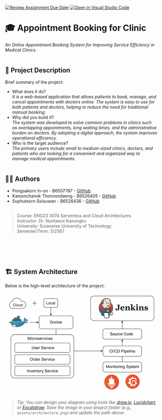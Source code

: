 [![Review Assignment Due Date](https://classroom.github.com/assets/deadline-readme-button-22041afd0340ce965d47ae6ef1cefeee28c7c493a6346c4f15d667ab976d596c.svg)](https://classroom.github.com/a/SgPtMhMI)
[![Open in Visual Studio Code](https://classroom.github.com/assets/open-in-vscode-2e0aaae1b6195c2367325f4f02e2d04e9abb55f0b24a779b69b11b9e10269abc.svg)](https://classroom.github.com/online_ide?assignment_repo_id=19462044&assignment_repo_type=AssignmentRepo)
# 🎓 Appointment Booking for Clinic

_An Online Appointment Booking System for Improving Service Efficiency in Medical Clinics._
<br><br>

## 📝 Project Description

Brief summary of the project:
- What does it do?<br>
_It is a web-based application that allows patients to book, manage, and cancel appointments with doctors online. The system is easy to use for both patients and doctors, helping to reduce the need for traditional manual booking._
- Why did you build it?<br>
  _The system was developed to solve common problems in clinics such as overlapping appointments, long waiting times, and the administrative burden on doctors. By adopting a digital approach, the system improves operational efficiency._
- Who is the target audience?<br>
  _The primary users include small to medium-sized clinics, doctors, and patients who are looking for a convenient and organized way to manage medical appointments._
<br><br>

## 🧑‍💻 Authors

- Pongsakorn In-on - B6507787 - [GitHub](https://github.com/Khaichiaro)
- Kamonchanok Thonnondaeng - B6526405 - [GitHub](https://github.com/Kamonchanok-tnd)
- Suphutsorn Soisuwan - B6526436 - [GitHub](https://github.com/suphutsorn)
<br><br>
  
> Course: ENG23 3074 Serverless and Cloud Architectures  
> Instructor: Dr. Nuntawut Kaoungku  
> University: Suranaree University of Technology  
> Semester/Term: 3/2567


<br><br><br><br>
## 🏗️ System Architecture

Below is the high-level architecture of the project:

![Architecture Diagram](assets/architecture.png)

> _Tip: You can design your diagram using tools like [draw.io](https://draw.io), [Lucidchart](https://lucidchart.com), or [Excalidraw](https://excalidraw.com). Save the image in your project folder (e.g., `assets/architecture.png`) and update the path above._

